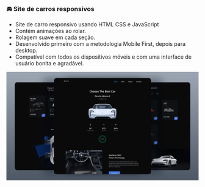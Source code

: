 ### 🚘 Site de carros responsivos

- Site de carro responsivo usando HTML CSS e JavaScript
- Contém animações ao rolar.
- Rolagem suave em cada seção.
- Desenvolvido primeiro com a metodologia Mobile First, depois para desktop.
- Compatível com todos os dispositivos móveis e com uma interface de usuário bonita e agradável.


![preview img](/preview.png)

